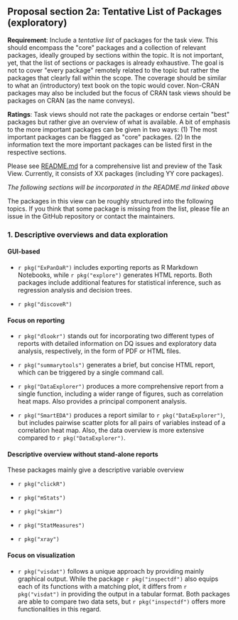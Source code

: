 ## Proposal section 2a: Tentative List of Packages (exploratory)

**Requirement**: Include a _tentative list_ of packages for the task view. This should encompass the "core" packages
  and a collection of relevant packages, ideally grouped by sections within the topic. It is not important, yet,
  that the list of sections or packages is already exhaustive.
   The goal is not to cover "every package" remotely related to the topic but rather the packages that clearly fall within the scope. The coverage should be similar to what an (introductory) text book on the topic would cover. Non-CRAN packages may also be included but the focus of CRAN task views should be packages on CRAN (as the name conveys).
   
**Ratings**: Task views should not rate the packages or endorse certain "best" packages but rather give an overview of what is available. A bit of emphasis to the more important packages can be given in two ways: (1) The most important packages can be flagged as "core" packages. (2) In the information text the more important packages can be listed first in the respective sections.
  
Please see [README.md](README.md) for a comprehensive list and preview of the Task View. Currently, it consists of XX packages (including YY core packages). 
  
*The following sections will be incorporated in the README.md linked above*

The packages in this view can be roughly structured into the following topics. 
If you think that some package is missing from the list, please file an issue in the GitHub repository or contact the maintainers.
  
### 1. Descriptive overviews and data exploration
  
#### GUI-based 

-   `r pkg("ExPanDaR")` includes exporting reports as R Markdown Notebooks, while `r pkg("explore")` generates HTML reports. Both packages include additional features for statistical inference, such as regression analysis and decision trees.

-   `r pkg("discoveR")`

#### Focus on reporting

-  `r pkg("dlookr")` stands out for incorporating two different types of reports with detailed information on DQ issues and exploratory data analysis, respectively, in the form of PDF or HTML files. 

-   `r pkg("summarytools")` generates a brief, but concise HTML report, which can be triggered by a single command call. 

- `r pkg("DataExplorer")` produces a more comprehensive report from a single function, including a wider range of figures, such as correlation heat maps. Also provides a principal component analysis.

- `r pkg("SmartEDA")` produces a report similar to `r pkg("DataExplorer")`, but includes pairwise scatter plots for all pairs of variables instead of a correlation heat map. Also, the data overview is more extensive compared to `r pkg("DataExplorer")`.

#### Descriptive overview without stand-alone reports

These packages mainly give a descriptive variable overview

-  `r pkg("clickR")`

-  `r pkg("mStats")`

-  `r pkg("skimr")` 

-  `r pkg("StatMeasures")` 

-  `r pkg("xray")` 

#### Focus on visualization

-  `r pkg("visdat")` follows a unique approach by providing mainly graphical output. While the package `r pkg("inspectdf")` also equips each of its functions with a matching plot, it differs from `r pkg("visdat")` in providing the output in a tabular format. Both packages are able to compare two data sets, but `r pkg("inspectdf")` offers more functionalities in this regard.
  